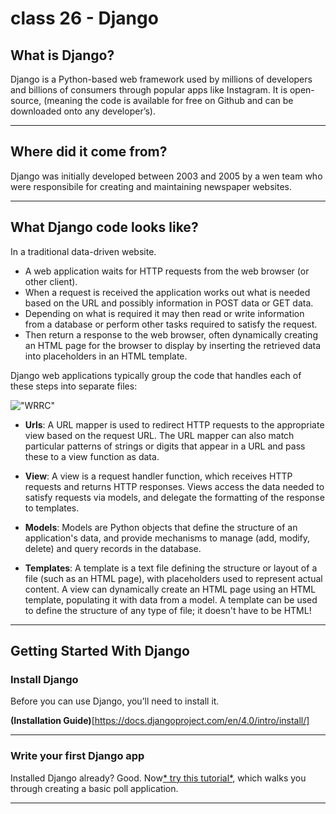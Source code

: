 # class 26 - **Django**

## What is Django?

Django is a Python-based web framework used by millions of developers and billions of consumers through popular apps like Instagram.
 It is open-source, (meaning the code is available for free on Github and can be downloaded onto any developer’s).

---

## Where did it come from?

Django was initially developed between 2003 and 2005 by a wen team who were responsibile for creating and maintaining newspaper websites. 

---

## What Django code looks like?

In a traditional data-driven website.

* A web application waits for HTTP requests from the web browser (or other client).
* When a request is received the application works out what is needed based on the URL and possibly information in POST data or GET data.
* Depending on what is required it may then read or write information from a database or perform other tasks required to satisfy the request.
* Then return a response to the web browser, often dynamically creating an HTML page for the browser to display by inserting the retrieved data into placeholders in an HTML template.

Django web applications typically group the code that handles each of these steps into separate files:

!["WRRC"](https://developer.mozilla.org/en-US/docs/Learn/Server-side/Django/Introduction/basic-django.png)

* **Urls**: A URL mapper is used to redirect HTTP requests to the appropriate view based on the request URL.
  The URL mapper can also match particular patterns of strings or digits that appear in a URL and pass these to a view function as data.

* **View**: A view is a request handler function, which receives HTTP requests and returns HTTP responses. Views access the data needed to satisfy requests via models, and delegate the formatting of the response to templates.

* **Models**: Models are Python objects that define the structure of an application's data, and provide mechanisms to manage (add, modify, delete) and query records in the database.

* **Templates**: A template is a text file defining the structure or layout of a file (such as an HTML page), with placeholders used to represent actual content. A view can dynamically create an HTML page using an HTML template, populating it with data from a model. A template can be used to define the structure of any type of file; it doesn't have to be HTML!

---

## Getting Started With Django

### Install Django

Before you can use Django, you’ll need to install it.

**(Installation Guide)**[https://docs.djangoproject.com/en/4.0/intro/install/]

---

### Write your first Django app

Installed Django already? Good. Now[* try this tutorial*](https://docs.djangoproject.com/en/4.0/intro/tutorial01/), which walks you through creating a basic poll application.

---
